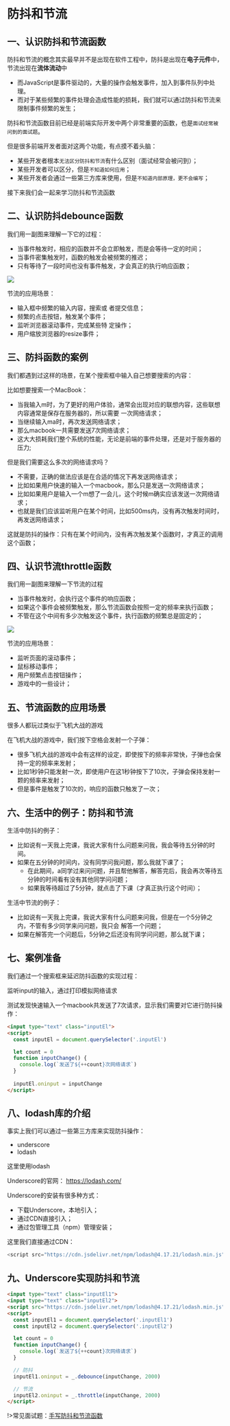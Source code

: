 # 防抖和节流

## 一、认识防抖和节流函数

防抖和节流的概念其实最早并不是出现在软件工程中，防抖是出现在**电子元件**中，节流出现在**流体流动**中
- 而JavaScript是事件驱动的，大量的操作会触发事件，加入到事件队列中处理。
- 而对于某些频繁的事件处理会造成性能的损耗，我们就可以通过防抖和节流来限制事件频繁的发生；

防抖和节流函数目前已经是前端实际开发中两个非常重要的函数，也是`面试经常被问到的面试题`。

但是很多前端开发者面对这两个功能，有点摸不着头脑：
- 某些开发者根本`无法区分防抖和节流`有什么区别（面试经常会被问到）；
- 某些开发者可以区分，但是`不知道如何应用`；
- 某些开发者会通过一些第三方库来使用，但是`不知道内部原理，更不会编写`；


接下来我们会一起来学习防抖和节流函数

## 二、认识防抖debounce函数

我们用一副图来理解一下它的过程：
- 当事件触发时，相应的函数并不会立即触发，而是会等待一定的时间；
- 当事件密集触发时，函数的触发会被频繁的推迟；
- 只有等待了一段时间也没有事件触发，才会真正的执行响应函数；

![](https://gitee.com/itsandy/picgo-img/raw/master/JavaScript/防抖函数.jpg)

节流的应用场景：
- 输入框中频繁的输入内容，搜索或
者提交信息；
- 频繁的点击按钮，触发某个事件；
- 监听浏览器滚动事件，完成某些特
定操作；
- 用户缩放浏览器的resize事件；

## 三、防抖函数的案例

我们都遇到过这样的场景，在某个搜索框中输入自己想要搜索的内容：

比如想要搜索一个MacBook：
- 当我输入m时，为了更好的用户体验，通常会出现对应的联想内容，这些联想内容通常是保存在服务器的，所以需要
一次网络请求；
- 当继续输入ma时，再次发送网络请求；
- 那么macbook一共需要发送7次网络请求；
- 这大大损耗我们整个系统的性能，无论是前端的事件处理，还是对于服务器的压力;

但是我们需要这么多次的网络请求吗？
- 不需要，正确的做法应该是在合适的情况下再发送网络请求；
- 比如如果用户快速的输入一个macbook，那么只是发送一次网络请求；
- 比如如果用户是输入一个m想了一会儿，这个时候m确实应该发送一次网络请求；
- 也就是我们应该监听用户在某个时间，比如500ms内，没有再次触发时间时，再发送网络请求；

这就是防抖的操作：只有在某个时间内，没有再次触发某个函数时，才真正的调用这个函数；


## 四、认识节流throttle函数

我们用一副图来理解一下节流的过程
- 当事件触发时，会执行这个事件的响应函数；
- 如果这个事件会被频繁触发，那么节流函数会按照一定的频率来执行函数；
- 不管在这个中间有多少次触发这个事件，执行函数的频繁总是固定的；

![](https://gitee.com/itsandy/picgo-img/raw/master/JavaScript/节流函数.jpg)

节流的应用场景：
- 监听页面的滚动事件；
- 鼠标移动事件；
- 用户频繁点击按钮操作；
- 游戏中的一些设计；

## 五、节流函数的应用场景

很多人都玩过类似于飞机大战的游戏

在飞机大战的游戏中，我们按下空格会发射一个子弹：
- 很多飞机大战的游戏中会有这样的设定，即使按下的频率非常快，子弹也会保持一定的频率来发射；
- 比如1秒钟只能发射一次，即使用户在这1秒钟按下了10次，子弹会保持发射一颗的频率来发射；
- 但是事件是触发了10次的，响应的函数只触发了一次；

## 六、生活中的例子：防抖和节流

生活中防抖的例子：
- 比如说有一天我上完课，我说大家有什么问题来问我，我会等待五分钟的时间。
- 如果在五分钟的时间内，没有同学问我问题，那么我就下课了；
  - 在此期间，a同学过来问问题，并且帮他解答，解答完后，我会再次等待五分钟的时间看有没有其他同学问问题；
  - 如果我等待超过了5分钟，就点击了下课（才真正执行这个时间）；

生活中节流的例子：
- 比如说有一天我上完课，我说大家有什么问题来问我，但是在一个5分钟之内，不管有多少同学来问问题，我只会
解答一个问题；
- 如果在解答完一个问题后，5分钟之后还没有同学问问题，那么就下课；

## 七、案例准备

我们通过一个搜索框来延迟防抖函数的实现过程：

监听input的输入，通过打印模拟网络请求

测试发现快速输入一个macbook共发送了7次请求，显示我们需要对它进行防抖操作：

```html
<input type="text" class="inputEl">
<script>
  const inputEl = document.querySelector('.inputEl')

  let count = 0
  function inputChange() {
    console.log(`发送了${++count}次网络请求`)
  }
  
  inputEl.oninput = inputChange
</script>
```

## 八、lodash库的介绍

事实上我们可以通过一些第三方库来实现防抖操作：
- underscore
- lodash

这里使用lodash

Underscore的官网： https://lodash.com/

Underscore的安装有很多种方式：
- 下载Underscore，本地引入；
- 通过CDN直接引入；
- 通过包管理工具（npm）管理安装；

这里我们直接通过CDN：

```js
<script src="https://cdn.jsdelivr.net/npm/lodash@4.17.21/lodash.min.js"></script>
```

## 九、Underscore实现防抖和节流

```html
<input type="text" class="inputEl1">
<input type="text" class="inputEl2">
<script src="https://cdn.jsdelivr.net/npm/lodash@4.17.21/lodash.min.js"></script>
<script>
  const inputEl1 = document.querySelector('.inputEl1')
  const inputEl2 = document.querySelector('.inputEl2')

  let count = 0
  function inputChange() {
    console.log(`发送了${++count}次网络请求`)
  }

  // 防抖
  inputEl1.oninput = _.debounce(inputChange, 2000)

  // 节流
  inputEl2.oninput = _.throttle(inputChange, 2000)
</script>
```

!>常见面试题：[手写防抖和节流函数](../../interview/javascript/debounce-throttle.md)

